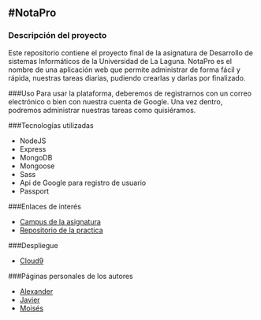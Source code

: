 #**NotaPro**
--------
### Descripción del proyecto
Este repositorio contiene el proyecto final de la asignatura de Desarrollo de sistemas Informáticos de la Universidad de La Laguna.
NotaPro es el nombre de una aplicación web que permite administrar de forma fácil y rápida, nuestras tareas diarias, pudiendo crearlas y darlas por finalizado.

###Uso
Para usar la plataforma, deberemos de registrarnos con un correo electrónico o bien con nuestra cuenta de Google. Una vez dentro, podremos administrar nuestras tareas como quisiéramos.


###Tecnologías utilizadas
* NodeJS
* Express
* MongoDB
* Mongoose
* Sass
* Api de Google para registro de usuario
* Passport




###Enlaces de interés
* [Campus de la asignatura](https://campusvirtual.ull.es/1516/course/view.php?id=144)
* [Repositorio de la practica](https://github.com/alu0100505009/proyectoDSI.git)

###Despliegue
* [Cloud9]()


###Páginas personales de los autores
* [Alexander](http://alu0100767421.github.io/)
* [Javier](http://alu0100505009.github.io/)
* [Moisés](http://alu0100782851.github.io/)



